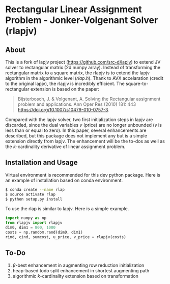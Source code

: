 # Rectangular Linear Assignment Problem - Jonker-Volgenant Solver (rlapjv)


## About
This is a fork of lapjv project (https://github.com/src-d/lapjv) to extend JV solver to rectangular matrix (2d numpy array).  Instead of transforming the rectangular matrix to a square matrix, the rlapjv is to extend the lapjv algorithm in the algorithmic level (*rlap.h*). Thank to AVX accelaration (credit to the original lapjv), the rlapjv is incredibly efficient.  The square-to-rectangular extension is based on the paper:
> Bijsterbosch, J. & Volgenant, A. Solving the Rectangular assignment problem and applications. Ann Oper Res (2010) 181: 443 https://doi.org/10.1007/s10479-010-0757-3. 

Compared with the lapjv solver, two first initialization steps in lapjv are discarded, since the dual variables $v$ (price) are no longer unbounded ($v$ is less than or equal to zero). In this paper, several enhancements are described, but this package does not implement any but is a simple extension directly from lapjv. The enhancement will be the to-dos as well as the $k$-cardinality derivative of linear assignment problem. 

## Installation and Usage
Virtual environment is recommended for this dev python package. Here is an example of installation based on conda environment.
```bash
$ conda create --name rlap
$ source activate rlap
$ python setup.py install
```

To use the rlap is similar to lapjv. Here is a simple example.
```python
import numpy as np
from rlapjv import rlapjv
dim0, dim1 = 800, 1000
costs = np.random.rand(dim0, dim1)
rind, cind, sumcost, u_price, v_price = rlapjv(costs)
```

## To-Do
   1. $\beta$-best enhancement in augmenting row reduction initialization
   2. heap-based todo split enhancement in shortest augmenting path
   3. algorithmic $k$-cardinality extension based on transformation
